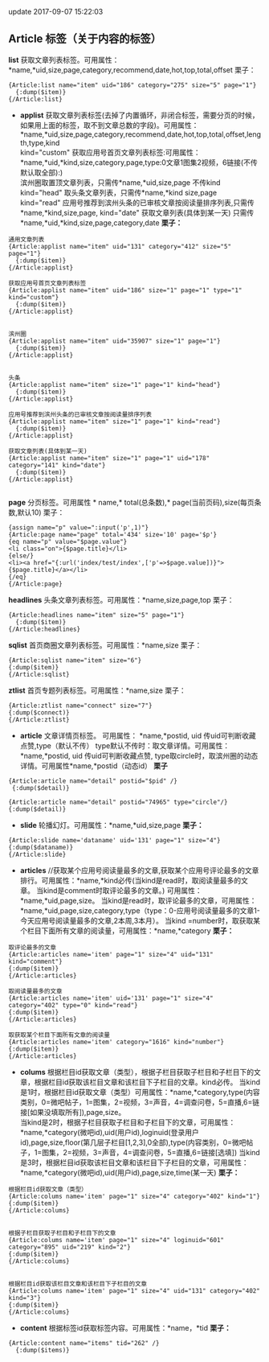 update 2017-09-07 15:22:03
## Article 标签（关于内容的标签）

**list** 获取文章列表标签。可用属性：\*name,\*uid,size,page,category,recommend,date,hot,top,total,offset
栗子：

```
{Article:list name="item" uid="186" category="275" size="5" page="1"}
  {:dump($item)}
{/Article:list}
```

* **applist** 获取文章列表标签(去掉了内置循环，非闭合标签，需要分页的时候，如果用上面的标签，取不到文章总数的字段)。可用属性：\*name,\*uid,size,page,category,recommend,date,hot,top,total,offset,length,type,kind   
kind="custom" 获取应用号首页文章列表标签:可用属性：\*name,\*uid,\*kind,size,category,page,type:0文章1图集2视频，6链接(不传默认取全部):)  
滨州圈取置顶文章列表，只需传\*name,\*uid,size,page 不传kind
kind="head"  取头条文章列表，只需传\*name,\*kind size,page   
kind="read"  应用号推荐到滨州头条的已审核文章按阅读量排序列表,只需传\*name,\*kind,size,page,
kind="date"  获取文章列表(具体到某一天)   只需传\*name,\*uid,\*kind,size,page,category,date
**栗子：**

```
通用文章列表
{Article:applist name="item" uid="131" category="412" size="5" page="1"}
  {:dump($item)}
{/Article:applist}

获取应用号首页文章列表标签
{Article:applist name="item" uid="186" size="1" page="1" type="1" kind="custom"}
  {:dump($item)}
{/Article:applist}


滨州圈
{Article:applist name="item" uid="35907" size="1" page="1"}
  {:dump($item)}
{/Article:applist}


头条
{Article:applist name="item" size="1" page="1" kind="head"}
  {:dump($item)}
{/Article:applist}

应用号推荐到滨州头条的已审核文章按阅读量排序列表
{Article:applist name="item" size="1" page="1" kind="read"}
  {:dump($item)}
{/Article:applist}

获取文章列表(具体到某一天)
{Article:applist name="item" size="1" page="1" uid="178" category="141" kind="date"}
  {:dump($item)}
{/Article:applist}


```

**page** 分页标签。可用属性 * name,* total(总条数),* page(当前页码),size(每页条数,默认10)
栗子：
```
{assign name="p" value=":input('p',1)"}
{Article:page name="page" total='434' size='10' page='$p'}
{eq name="p" value="$page.value"}
<li class="on">{$page.title}</li>
{else/}
<li><a href="{:url('index/test/index',['p'=>$page.value])}">{$page.title}</a></li>
{/eq}
{/Article:page}
```
**headlines** 头条文章列表标签。可用属性：\*name,size,page,top
栗子：

```
{Article:headlines name="item" size="5" page="1"}
  {:dump($item)}
{/Article:headlines}
```

**sqlist** 首页商圈文章列表标签。可用属性：\*name,size
栗子：

```
{Article:sqlist name="item" size="6"}
{:dump($item)}
{/Article:sqlist}
```

**ztlist** 首页专题列表标签。可用属性：\*name,size
栗子：

```
{Article:ztlist name="connect" size="7"}
{:dump($connect)}
{/Article:ztlist}
```

* **article** 文章详情页标签。 可用属性： \*name,\*postid, uid 传uid可判断收藏点赞,type（默认不传）
type默认不传时：取文章详情。可用属性： \*name,\*postid, uid 传uid可判断收藏点赞,
type取circle时，取滨州圈的动态详情。可用属性\*name,\*postid（动态id）
**栗子**

```
{Article:article name="detail" postid="$pid" /}
 {:dump($detail)}

{Article:article name="detail" postid="74965" type="circle"/}
{:dump($detail)}
```

* **slide** 轮播幻灯。可用属性：\*name,\*uid,size,page
**栗子：**

```
{Article:slide name='dataname' uid='131' page="1" size="4"}
{:dump($dataname)}
{/Article:slide}

```

* **articles** //获取某个应用号阅读量最多的文章,获取某个应用号评论最多的文章排行。可用属性：\*name,\*kind必传(当kind是read时，取阅读量最多的文章。
当kind是comment时取评论最多的文章。) 可用属性：\*name,\*uid,page,size。
当kind是read时，取评论最多的文章，可用属性：\*name,\*uid,page,size,category,type（type：0-应用号阅读量最多的文章1-今天应用号阅读量最多的文章,2本周,3本月）。
当kind =number时，取获取某个栏目下面所有文章的阅读量，可用属性：\*name,\*category
**栗子：**

```
取评论最多的文章
{Article:articles name='item' page="1" size="4" uid="131" kind="comment"}
{:dump($item)}
{/Article:articles}

取阅读量最多的文章
{Article:articles name='item' uid='131' page="1" size="4" category="402" type="0" kind="read"}
{:dump($item)}
{/Article:articles}

取获取某个栏目下面所有文章的阅读量
{Article:articles name='item' category="1616" kind="number"}
{:dump($item)}
{/Article:articles}
```

* **colums** 根据栏目id获取文章（类型），根据子栏目获取子栏目和子栏目下的文章，根据栏目id获取该栏目文章和该栏目下子栏目的文章。kind必传。
当kind是1时，根据栏目id获取文章（类型）可用属性：\*name,\*category,type(内容类别，0=微吧帖子，1=图集，2=视频，3=声音，4=调查问卷，5=直播,6=链接[如果没填取所有]),page,size。     
当kind是2时，根据子栏目获取子栏目和子栏目下的文章，可用属性：\*name,\*category(微吧id),uid(用户id),loginuid(登录用户id),page,size,floor(第几层子栏目[1,2,3],0全部),type(内容类别，0=微吧帖子，1=图集，2=视频，3=声音，4=调查问卷，5=直播,6=链接[选填])
当kind是3时，根据栏目id获取该栏目文章和该栏目下子栏目的文章，可用属性：\*name,\*category(微吧id),uid(用户id),page,size,time(某一天)
**栗子：**

```
根据栏目id获取文章（类型）
{Article:colums name='item' page="1" size="4" category="402" kind="1"}
{:dump($item)}
{/Article:colums}


根据子栏目获取子栏目和子栏目下的文章
{Article:colums name='item' page="1" size="4" loginuid="601" category="895" uid="219" kind="2"}
{:dump($item)}
{/Article:colums}


根据栏目id获取该栏目文章和该栏目下子栏目的文章
{Article:colums name='item' page="1" size="4" uid="131" category="402" kind="3"}
{:dump($item)}
{/Article:colums}
```

* **content** 根据标签id获取标签内容。可用属性：\*name，\*tid
**栗子：**

```
{Article:content name="items" tid="262" /}
  {:dump($items)}
```
